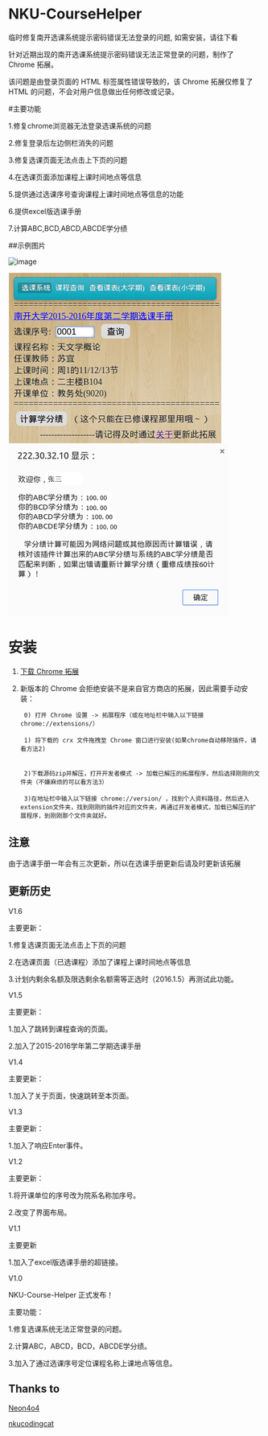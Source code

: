 # NKU-CourseHelper

临时修复南开选课系统提示密码错误无法登录的问题, 如需安装，请往下看

针对近期出现的南开选课系统提示密码错误无法正常登录的问题，制作了 Chrome 拓展。

该问题是由登录页面的 HTML 标签属性错误导致的，该 Chrome 拓展仅修复了 HTML 的问题，不会对用户信息做出任何修改或记录。

#主要功能

1.修复chrome浏览器无法登录选课系统的问题

2.修复登录后左边侧栏消失的问题

3.修复选课页面无法点击上下页的问题

4.在选课页面添加课程上课时间地点等信息

5.提供通过选课序号查询课程上课时间地点等信息的功能

6.提供excel版选课手册

7.计算ABC,BCD,ABCD,ABCDE学分绩

##示例图片

![image](https://github.com/yqnku/NKU-CourseHelper/raw/master/img/example1.png)

![image](https://github.com/yqnku/NKU-CourseHelper/raw/master/img/example2.png)
![image](https://github.com/yqnku/NKU-CourseHelper/raw/master/img/example3.png)

# 安装
1. [下载 Chrome 拓展](https://github.com/yqnku/NKU-CourseHelper/releases)
2. 新版本的 Chrome 会拒绝安装不是来自官方商店的拓展，因此需要手动安装：

        0) 打开 Chrome 设置 -> 拓展程序（或在地址栏中输入以下链接 chrome://extensions/）

        1) 将下载的 crx 文件拖拽至 Chrome 窗口进行安装(如果chrome自动移除插件，请看方法2)
        
        
        2)下载源码zip并解压，打开开发者模式 -> 加载已解压的拓展程序，然后选择刚刚的文件夹（不嫌麻烦的可以看方法3）
        
        3)在地址栏中输入以下链接 chrome://version/ ，找到个人资料路径，然后进入extension文件夹，找到刚刚的插件对应的文件夹，再通过开发者模式，加载已解压的扩展程序，到刚刚那个文件夹就好。
        
## 注意

由于选课手册一年会有三次更新，所以在选课手册更新后请及时更新该拓展

## 更新历史
V1.6

主要更新：

1.修复选课页面无法点击上下页的问题

2.在选课页面（已选课程）添加了课程上课时间地点等信息

3.计划内剩余名额及限选剩余名额需等正选时（2016.1.5）再测试此功能。

V1.5

主要更新：

1.加入了跳转到课程查询的页面。

2.加入了2015-2016学年第二学期选课手册

V1.4

主要更新：

1.加入了关于页面，快速跳转至本页面。

V1.3

主要更新：

1.加入了响应Enter事件。

V1.2

主要更新：

1.将开课单位的序号改为院系名称加序号。

2.改变了界面布局。

V1.1

主要更新

1.加入了excel版选课手册的超链接。

V1.0 

NKU-Course-Helper 正式发布！

主要功能：

1.修复选课系统无法正常登录的问题。

2.计算ABC，ABCD，BCD，ABCDE学分绩。

3.加入了通过选课序号定位课程名称上课地点等信息。

## Thanks to

[Neon4o4](https://github.com/Neon4o4)

[nkucodingcat](https://github.com/nkucodingcat)

